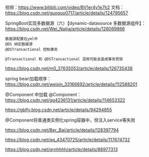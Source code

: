 
视频：https://www.bilibili.com/video/BV1er4y1e7h2
文档：https://blog.csdn.net/guoguo0717/article/details/124795657

SpringBoot实现多数据源（六）【dynamic-datasource 多数据源组件】：https://blog.csdn.net/Wei_Naijia/article/details/128069866

~~~
数据源配置在yml中
@DS 绑定数据源
@DSTransactional 控制事务

@Transactional 和 @DSTransactional 混用可能会造成事务死锁
~~~





https://blog.csdn.net/m0_37635053/article/details/126735438



spring bean加载顺序：https://blog.csdn.net/weixin_33166692/article/details/112588201

@Component 中加载 @Component：https://blog.csdn.net/gg4236131/article/details/114653322

https://gblfy.blog.csdn.net/article/details/94294855

@Component将普通类实例化spring容器中，但注入service等失败

https://blog.csdn.net/Ber_Bai/article/details/128397794

https://blog.csdn.net/qq_43470725/article/details/117674732

https://blog.csdn.net/qrnhhhh/article/details/88977313